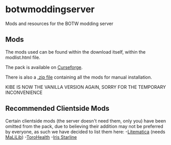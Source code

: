 # botwmoddingserver
Mods and resources for the BOTW modding server

## Mods
The mods used can be found within the download itself, within the modlist.html file.

The pack is available on [Curseforge](https://www.curseforge.com/minecraft/modpacks/nopyros-botwmodding-modpack).

There is also a [.zip file](https://mega.nz/file/PCg2yDaa#5s4buVRNp-0lko2_UwKfi_pIwnPoUlcmjB5_VY0c1v4) containing all the mods for manual installation.

KIBE IS NOW THE VANILLA VERSION AGAIN, SORRY FOR THE TEMPORARY INCONVENIENCE


## Recommended Clientside Mods
Certain clientside mods (the server doesn't need them, only you) have been omitted from the pack, due to believing their addition may not be preferred by everyone, as such we have decided to list them here:
-[Litematica](https://www.curseforge.com/minecraft/mc-mods/litematica) (needs [MaLiLib](https://www.curseforge.com/minecraft/mc-mods/malilib))
-[ToroHealth](https://www.curseforge.com/minecraft/mc-mods/torohealth-damage-indicators)
-[Iris Starline](https://github.com/HyperCubeMC/Iris)
